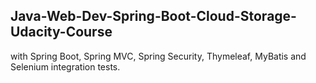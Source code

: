## Java-Web-Dev-Spring-Boot-Cloud-Storage-Udacity-Course

with
Spring Boot,
Spring MVC,
Spring Security,
Thymeleaf,
MyBatis and
Selenium integration tests.
